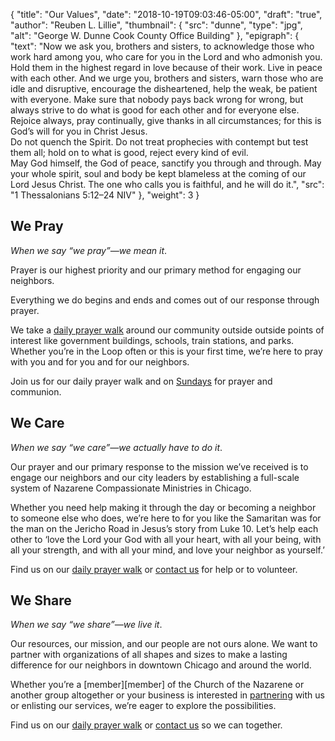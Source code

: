 {
	"title": "Our Values",
	"date": "2018-10-19T09:03:46-05:00",
	"draft": "true",
	"author": "Reuben L. Lillie",
	"thumbnail": {
	    "src": "dunne",
		"type": "jpg",
	    "alt": "George W. Dunne Cook County Office Building"
	},
	"epigraph": {
		"text": "Now we ask you, brothers and sisters, to acknowledge those who work hard among you, who care for you in the Lord and who admonish you. Hold them in the highest regard in love because of their work. Live in peace with each other. And we urge you, brothers and sisters, warn those who are idle and disruptive, encourage the disheartened, help the weak, be patient with everyone. Make sure that nobody pays back wrong for wrong, but always strive to do what is good for each other and for everyone else.<br/>Rejoice always, pray continually, give thanks in all circumstances; for this is God’s will for you in Christ Jesus.<br/>Do not quench the Spirit. Do not treat prophecies with contempt but test them all; hold on to what is good, reject every kind of evil.<br/>May God himself, the God of peace, sanctify you through and through. May your whole spirit, soul and body be kept blameless at the coming of our Lord Jesus Christ. The one who calls you is faithful, and he will do it.",
		"src": "1 Thessalonians 5:12–24 NIV"
	},
	"weight": 3
}

## We Pray

_When we say “we pray”—we mean it_.

Prayer is our highest priority and our primary method for engaging our neighbors.

Everything we do begins and ends and comes out of our response through prayer.

We take a [daily prayer walk][prayer-walk] around our community outside outside points of interest like government buildings, schools, train stations, and parks. Whether you’re in the Loop often or this is your first time, we’re here to pray with you and for you and for our neighbors.

Join us for our daily prayer walk and on [Sundays][sunday] for prayer and communion.

## We Care

_When we say “we care”—we actually have to do it_.

Our prayer and our primary response to the mission we’ve received is to engage our neighbors and our city leaders by establishing a full-scale system of Nazarene Compassionate Ministries in Chicago.

Whether you need help making it through the day or becoming a neighbor to someone else who does, we’re here to for you like the Samaritan was for the man on the Jericho Road in Jesus’s story from Luke 10. Let’s help each other to ‘love the Lord your God with all your heart, with all your being, with all your strength, and with all your mind, and love your neighbor as yourself.’

Find us on our [daily prayer walk][prayer-walk] or [contact us][contact] for help or to volunteer.

## We Share

_When we say “we share”—we live it_.

Our resources, our mission, and our people are not ours alone. We want to partner with organizations of all shapes and sizes to make a lasting difference for our neighbors in downtown Chicago and around the world. 

Whether you’re a [member][member] of the Church of the Nazarene or another group altogether or your business is interested in [partnering][partner] with us or enlisting our services, we’re eager to explore the possibilities.

Find us on our [daily prayer walk][prayer-walk] or [contact us][contact] so we can together.

[contact]: /contact/
[partner]: /join/partnership/
[prayer-walk]: /join/prayer-walk/
[sunday]: /join/sunday/
